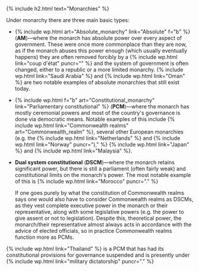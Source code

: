 <!-- Monarchy -->
<!-- Heading, without the box around it-->
{% include h2.html text="Monarchies" %}

Under monarchy there are three main basic types:

* {% include wp.html art="Absolute_monarchy" link="Absolute" f="b" %} (**AM**)&mdash;where the monarch has absolute power over every aspect of government. These were once more commonplace than they are now, as if the monarch abuses this power enough (which usually eventually happens) they are often removed forcibly by a {% include wp.html link="coup d'état" puncr="" %} and the system of government is often changed, either to a republic or a more limited monarchy. {% include wp.html link="Saudi Arabia" %} and {% include wp.html link="Oman" %} are two notable examples of absolute monarchies that still exist today.

* {% include wp.html f="b" art="Constitutional_monarchy" link="Parliamentary constitutional" %} (**PCM**)&mdash;where the monarch has mostly ceremonial powers and most of the country's governance is done via democratic means. Notable examples of this include {% include wp.html link="Commonwealth realms" art="Commonwealth_realm" %}, several other European monarchies (e.g. the {% include wp.html link="Netherlands" %} and {% include wp.html link="Norway" puncr=")," %} {% include wp.html link="Japan" %} and {% include wp.html link="Malaysia" %}.

* **Dual system constitutional** (**DSCM**)&mdash;where the monarch retains significant power, but there is still a parliament (often fairly weak) and constitutional limits on the monarch's power. The most notable example of this is {% include wp.html link="Morocco" puncr="." %}

    If one goes purely by what the constitution of Commonwealth realms says one would also have to consider Commonwealth realms as DSCMs, as they vest complete executive power in the monarch or their representative, along with some legislative powers (e.g. the power to give assent or not to legislation). Despite this, theoretical power, the monarch/their representative almost always acts in accordance with the advice of elected officials, so in practice Commonwealth realms function more as PCMs.

{% include wp.html link="Thailand" %} is a PCM that has had its constitutional provisions for governance suspended and is presently under {% include wp.html link="military dictatorship" puncr="." %}
